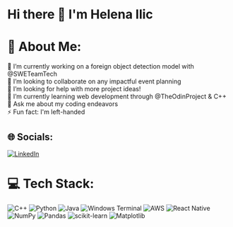 # Hi there 👋 I'm Helena Ilic

# 💫 About Me:
🔭 I’m currently working on a foreign object detection model with @SWETeamTech<br>👯 I’m looking to collaborate on any impactful event planning <br>🤝 I’m looking for help with more project ideas!<br>🌱 I’m currently learning web development through @TheOdinProject & C++<br>💬 Ask me about my coding endeavors<br>⚡ Fun fact: I'm left-handed


## 🌐 Socials:
[![LinkedIn](https://img.shields.io/badge/LinkedIn-%230077B5.svg?logo=linkedin&logoColor=white)](https://linkedin.com/in/helenailic) 

# 💻 Tech Stack:
![C++](https://img.shields.io/badge/c++-%2300599C.svg?style=for-the-badge&logo=c%2B%2B&logoColor=white) ![Python](https://img.shields.io/badge/python-3670A0?style=for-the-badge&logo=python&logoColor=ffdd54) ![Java](https://img.shields.io/badge/java-%23ED8B00.svg?style=for-the-badge&logo=openjdk&logoColor=white) ![Windows Terminal](https://img.shields.io/badge/Windows%20Terminal-%234D4D4D.svg?style=for-the-badge&logo=windows-terminal&logoColor=white) ![AWS](https://img.shields.io/badge/AWS-%23FF9900.svg?style=for-the-badge&logo=amazon-aws&logoColor=white) ![React Native](https://img.shields.io/badge/react_native-%2320232a.svg?style=for-the-badge&logo=react&logoColor=%2361DAFB) ![NumPy](https://img.shields.io/badge/numpy-%23013243.svg?style=for-the-badge&logo=numpy&logoColor=white) ![Pandas](https://img.shields.io/badge/pandas-%23150458.svg?style=for-the-badge&logo=pandas&logoColor=white) ![scikit-learn](https://img.shields.io/badge/scikit--learn-%23F7931E.svg?style=for-the-badge&logo=scikit-learn&logoColor=white) ![Matplotlib](https://img.shields.io/badge/Matplotlib-%23ffffff.svg?style=for-the-badge&logo=Matplotlib&logoColor=black)
<!--
## 🏆 GitHub Trophies
![](https://github-profile-trophy.vercel.app/?username=helenailic&theme=radical&no-frame=true&no-bg=false&margin-w=4) -->

<!--![](https://github-readme-streak-stats.herokuapp.com/?user=helenailic&theme=radical&hide_border=true)<br/>




---
[![](https://visitcount.itsvg.in/api?id=helenailic&icon=9&color=0)](https://visitcount.itsvg.in)

<!-- Proudly created with GPRM ( https://gprm.itsvg.in ) -->

<!--
**helenailic/helenailic** is a ✨ _special_ ✨ repository because its `README.md` (this file) appears on your GitHub profile.

Here are some ideas to get you started:

- 🔭 I’m currently working on ...
- 🌱 I’m currently learning ...
- 👯 I’m looking to collaborate on ...
- 🤔 I’m looking for help with ...
- 💬 Ask me about ...
- 📫 How to reach me: ...
- 😄 Pronouns: ...
- ⚡ Fun fact: ...
-->

